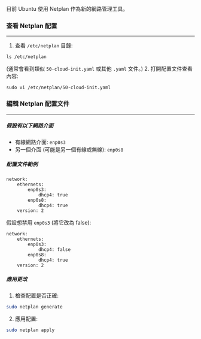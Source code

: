 
目前 Ubuntu 使用 Netplan 作為新的網路管理工具。
### 查看 Netplan 配置
---
1. 查看 `/etc/netplan` 目錄:
```shell
ls /etc/netplan
```
(通常會看到類似 `50-cloud-init.yaml` 或其他 `.yaml` 文件。)
2. 打開配置文件查看內容:
```shell
sudo vi /etc/netplan/50-cloud-init.yaml
```
### 編輯 Netplan 配置文件
---
##### 假設有以下網路介面
- 有線網路介面: `enp0s3` 
- 另一個介面 (可能是另一個有線或無線): `enp0s8` 
##### 配置文件範例
```
network:
    ethernets:
        enp0s3:
            dhcp4: true
        enp0s8:
            dhcp4: true
    version: 2
```
假設想禁用 `enp0s3` (將它改為 false): 
```
network:
    ethernets:
        enp0s3:
            dhcp4: false
        enp0s8:
            dhcp4: true
    version: 2
```
##### 應用更改
1. 檢查配置是否正確:
```bash
sudo netplan generate
```
2. 應用配置:
```bash
sudo netplan apply
```
